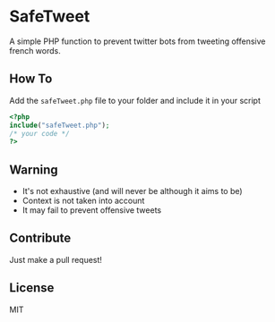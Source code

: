 # SafeTweet
A simple PHP function to prevent twitter bots from tweeting offensive french words.

## How To

Add the `safeTweet.php` file to your folder and include it in your script

```php
<?php
include("safeTweet.php");
/* your code */
?>
```

## Warning
- It's not exhaustive (and will never be although it aims to be)
- Context is not taken into account
- It may fail to prevent offensive tweets

## Contribute
Just make a pull request!

## License
MIT
